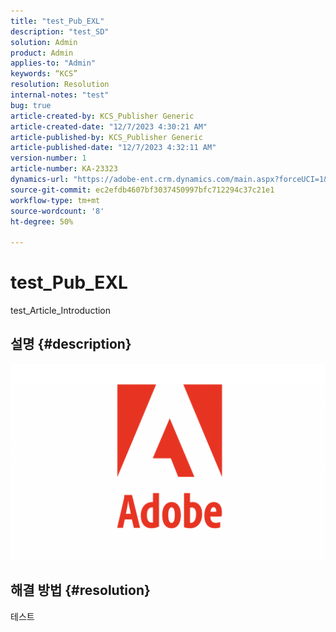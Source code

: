 ```yaml
---
title: "test_Pub_EXL"
description: "test_SD"
solution: Admin
product: Admin
applies-to: "Admin"
keywords: “KCS”
resolution: Resolution
internal-notes: "test"
bug: true
article-created-by: KCS_Publisher Generic
article-created-date: "12/7/2023 4:30:21 AM"
article-published-by: KCS_Publisher Generic
article-published-date: "12/7/2023 4:32:11 AM"
version-number: 1
article-number: KA-23323
dynamics-url: "https://adobe-ent.crm.dynamics.com/main.aspx?forceUCI=1&pagetype=entityrecord&etn=knowledgearticle&id=abf54250-b994-ee11-be37-6045bd006149"
source-git-commit: ec2efdb4607bf3037450997bfc712294c37c21e1
workflow-type: tm+mt
source-wordcount: '8'
ht-degree: 50%

---
```


# test_Pub_EXL


test_Article_Introduction

## 설명 {#description}

![](assets/___71d1638c-b994-ee11-be37-6045bd006149___.png)

## 해결 방법 {#resolution}


테스트
